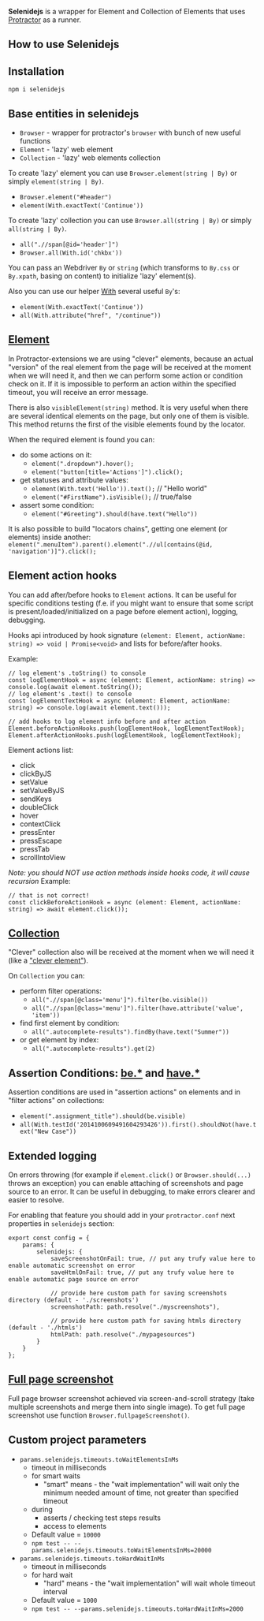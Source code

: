 **Selenidejs** is a wrapper for Element and Collection of Elements that uses [Protractor](https://www.protractortest.org/#/) as a runner.

## How to use Selenidejs

## Installation

`npm i selenidejs`

## Base entities in selenidejs

* `Browser` - wrapper for protractor's `browser` with bunch of new useful functions
* `Element` - 'lazy' web element
* `Collection` - 'lazy' web elements collection

To create 'lazy' element you can use `Browser.element(string | By)` or simply `element(string | By)`.
 - `Browser.element("#header")`
 - `element(With.exactText('Continue'))`

To create 'lazy' collection you can use `Browser.all(string | By)` or simply `all(string | By)`.
 - `all(".//span[@id='header']")`
 - `Browser.all(With.id('chkbx'))`


You can pass an Webdriver `By` or `string` (which transforms to `By.css` or `By.xpath`, basing on content) to initialize 'lazy' element(s).

 Also you can use our helper [With](https://github.com/KnowledgeExpert/protractor-extensions/blob/master/lib/protractor-extensions/lib/locators/with.ts) several useful `By`'s:
  - `element(With.exactText('Continue'))`
  - `all(With.attribute("href", "/continue"))`

## [Element](./lib/base-entities/element.ts)

In Protractor-extensions we are using "clever" elements, because an actual "version" of the real element from the page will be received at the moment when we will need it, and then we can perform some action or condition check on it. If it is impossible to perform an action within the specified timeout, you will receive an error message.

There is also `visibleElement(string)` method. It is very useful when there are several identical elements on the page, but only one of them is visible. This method returns the first of the visible elements found by the locator.

When the required element is found you can:
  * do some actions on it:
    * `element(".dropdown").hover();`
    * `element("button[title='Actions']").click();`
  * get statuses and attribute values:
    * `element(With.text('Hello')).text();` // "Hello world"
    * `element("#FirstName").isVisible();` // true/false
  * assert some condition:
    * `element("#Greeting").should(have.text("Hello"))`

It is also possible to build "locators chains", getting one element (or elements) inside another:
      `element(".menuItem").parent().element(".//ul[contains(@id, 'navigation')]").click();`

## Element action hooks

You can add after/before hooks to `Element` actions. It can be useful for specific conditions testing (f.e. if you might want to ensure that some script is present/loaded/initialized on a page before element action), logging, debugging.

Hooks api introduced by hook signature `(element: Element, actionName: string) => void | Promise<void>` and lists for before/after hooks.

Example:
```
// log element's .toString() to console
const logElementHook = async (element: Element, actionName: string) => console.log(await element.toString());
// log element's .text() to console
const logElementTextHook = async (element: Element, actionName: string) => console.log(await element.text()));

// add hooks to log element info before and after action
Element.beforeActionHooks.push(logElementHook, logElementTextHook);
Element.afterActionHooks.push(logElementHook, logElementTextHook);
```

Element actions list:
 * click
 * clickByJS
 * setValue
 * setValueByJS
 * sendKeys
 * doubleClick
 * hover
 * contextClick
 * pressEnter
 * pressEscape
 * pressTab
 * scrollIntoView

*Note: you should NOT use action methods inside hooks code, it will cause recursion*
Example:
```
// that is not correct!
const clickBeforeActionHook = async (element: Element, actionName: string) => await element.click());
```


## [Collection](./lib/base-entities/collection.ts)

 "Clever" collection also will be received at the moment when we will need it (like a ["clever element"](#element)).

 On `Collection` you can:
  * perform filter operations:
    * `all(".//span[@class='menu']").filter(be.visible())`
    * `all(".//span[@class='menu']").filter(have.attribute('value', 'item'))`
  * find first element by condition:
    * `all(".autocomplete-results").findBy(have.text("Summer"))`
  * or get element by index:
    * `all(".autocomplete-results").get(2)`

## Assertion Conditions: [be.*](./lib/conditions/helpers/be.ts) and [have.*](./lib/conditions/helpers/have.ts)

Assertion conditions are used in "assertion actions" on elements and in "filter actions" on collections:

  * `element(".assignment_title").should(be.visible)`
  * `all(With.testId('2014100609491604293426')).first().shouldNot(have.text("New Case"))`

## Extended logging
On errors throwing (for example if `element.click()` or `Browser.should(...)` throws an exception) you can enable attaching of screenshots and page source to an error. It can be useful in debugging, to make errors clearer and easier to resolve.

For enabling that feature you should add in your `protractor.conf` next properties in `selenidejs` section:
```
export const config = {
    params: {
        selenidejs: {
            saveScreenshotOnFail: true, // put any trufy value here to enable automatic screenshot on error
            saveHtmlOnFail: true, // put any trufy value here to enable automatic page source on error

            // provide here custom path for saving screenshots directory (default - './screenshots')
            screenshotPath: path.resolve("./myscreenshots"),

            // provide here custom path for saving htmls directory (default - './htmls')
            htmlPath: path.resolve("./mypagesources")
        }
    }
};
```

## [Full page screenshot](./lib/screenshot.ts)
Full page browser screenshot achieved via screen-and-scroll strategy (take multiple screenshots and merge them into single image). To get full page screenshot use function `Browser.fullpageScreenshot()`.

## Custom project parameters
* `params.selenidejs.timeouts.toWaitElementsInMs`
  * timeout in milliseconds
  * for smart waits
    * "smart" means - the "wait implementation" will wait only the minimum needed amount of time, not greater than specified timeout
  * during
    * asserts / checking test steps results
    * access to elements
  * Default value = `10000`
  * `npm test -- --params.selenidejs.timeouts.toWaitElementsInMs=20000`
* `params.selenidejs.timeouts.toHardWaitInMs`
  * timeout in milliseconds
  * for hard wait
    * "hard" means -  the "wait implementation" will wait whole timeout interval
  * Default value = `1000`
  * `npm test -- --params.selenidejs.timeouts.toHardWaitInMs=2000`
